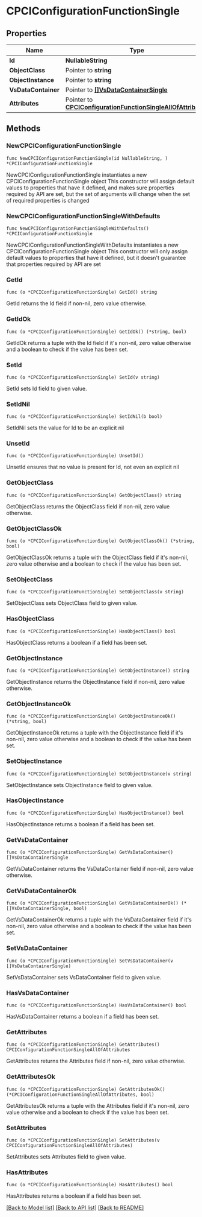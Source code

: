 # CPCIConfigurationFunctionSingle

## Properties

Name | Type | Description | Notes
------------ | ------------- | ------------- | -------------
**Id** | **NullableString** |  | 
**ObjectClass** | Pointer to **string** |  | [optional] 
**ObjectInstance** | Pointer to **string** |  | [optional] 
**VsDataContainer** | Pointer to [**[]VsDataContainerSingle**](VsDataContainerSingle.md) |  | [optional] 
**Attributes** | Pointer to [**CPCIConfigurationFunctionSingleAllOfAttributes**](CPCIConfigurationFunctionSingleAllOfAttributes.md) |  | [optional] 

## Methods

### NewCPCIConfigurationFunctionSingle

`func NewCPCIConfigurationFunctionSingle(id NullableString, ) *CPCIConfigurationFunctionSingle`

NewCPCIConfigurationFunctionSingle instantiates a new CPCIConfigurationFunctionSingle object
This constructor will assign default values to properties that have it defined,
and makes sure properties required by API are set, but the set of arguments
will change when the set of required properties is changed

### NewCPCIConfigurationFunctionSingleWithDefaults

`func NewCPCIConfigurationFunctionSingleWithDefaults() *CPCIConfigurationFunctionSingle`

NewCPCIConfigurationFunctionSingleWithDefaults instantiates a new CPCIConfigurationFunctionSingle object
This constructor will only assign default values to properties that have it defined,
but it doesn't guarantee that properties required by API are set

### GetId

`func (o *CPCIConfigurationFunctionSingle) GetId() string`

GetId returns the Id field if non-nil, zero value otherwise.

### GetIdOk

`func (o *CPCIConfigurationFunctionSingle) GetIdOk() (*string, bool)`

GetIdOk returns a tuple with the Id field if it's non-nil, zero value otherwise
and a boolean to check if the value has been set.

### SetId

`func (o *CPCIConfigurationFunctionSingle) SetId(v string)`

SetId sets Id field to given value.


### SetIdNil

`func (o *CPCIConfigurationFunctionSingle) SetIdNil(b bool)`

 SetIdNil sets the value for Id to be an explicit nil

### UnsetId
`func (o *CPCIConfigurationFunctionSingle) UnsetId()`

UnsetId ensures that no value is present for Id, not even an explicit nil
### GetObjectClass

`func (o *CPCIConfigurationFunctionSingle) GetObjectClass() string`

GetObjectClass returns the ObjectClass field if non-nil, zero value otherwise.

### GetObjectClassOk

`func (o *CPCIConfigurationFunctionSingle) GetObjectClassOk() (*string, bool)`

GetObjectClassOk returns a tuple with the ObjectClass field if it's non-nil, zero value otherwise
and a boolean to check if the value has been set.

### SetObjectClass

`func (o *CPCIConfigurationFunctionSingle) SetObjectClass(v string)`

SetObjectClass sets ObjectClass field to given value.

### HasObjectClass

`func (o *CPCIConfigurationFunctionSingle) HasObjectClass() bool`

HasObjectClass returns a boolean if a field has been set.

### GetObjectInstance

`func (o *CPCIConfigurationFunctionSingle) GetObjectInstance() string`

GetObjectInstance returns the ObjectInstance field if non-nil, zero value otherwise.

### GetObjectInstanceOk

`func (o *CPCIConfigurationFunctionSingle) GetObjectInstanceOk() (*string, bool)`

GetObjectInstanceOk returns a tuple with the ObjectInstance field if it's non-nil, zero value otherwise
and a boolean to check if the value has been set.

### SetObjectInstance

`func (o *CPCIConfigurationFunctionSingle) SetObjectInstance(v string)`

SetObjectInstance sets ObjectInstance field to given value.

### HasObjectInstance

`func (o *CPCIConfigurationFunctionSingle) HasObjectInstance() bool`

HasObjectInstance returns a boolean if a field has been set.

### GetVsDataContainer

`func (o *CPCIConfigurationFunctionSingle) GetVsDataContainer() []VsDataContainerSingle`

GetVsDataContainer returns the VsDataContainer field if non-nil, zero value otherwise.

### GetVsDataContainerOk

`func (o *CPCIConfigurationFunctionSingle) GetVsDataContainerOk() (*[]VsDataContainerSingle, bool)`

GetVsDataContainerOk returns a tuple with the VsDataContainer field if it's non-nil, zero value otherwise
and a boolean to check if the value has been set.

### SetVsDataContainer

`func (o *CPCIConfigurationFunctionSingle) SetVsDataContainer(v []VsDataContainerSingle)`

SetVsDataContainer sets VsDataContainer field to given value.

### HasVsDataContainer

`func (o *CPCIConfigurationFunctionSingle) HasVsDataContainer() bool`

HasVsDataContainer returns a boolean if a field has been set.

### GetAttributes

`func (o *CPCIConfigurationFunctionSingle) GetAttributes() CPCIConfigurationFunctionSingleAllOfAttributes`

GetAttributes returns the Attributes field if non-nil, zero value otherwise.

### GetAttributesOk

`func (o *CPCIConfigurationFunctionSingle) GetAttributesOk() (*CPCIConfigurationFunctionSingleAllOfAttributes, bool)`

GetAttributesOk returns a tuple with the Attributes field if it's non-nil, zero value otherwise
and a boolean to check if the value has been set.

### SetAttributes

`func (o *CPCIConfigurationFunctionSingle) SetAttributes(v CPCIConfigurationFunctionSingleAllOfAttributes)`

SetAttributes sets Attributes field to given value.

### HasAttributes

`func (o *CPCIConfigurationFunctionSingle) HasAttributes() bool`

HasAttributes returns a boolean if a field has been set.


[[Back to Model list]](../README.md#documentation-for-models) [[Back to API list]](../README.md#documentation-for-api-endpoints) [[Back to README]](../README.md)



